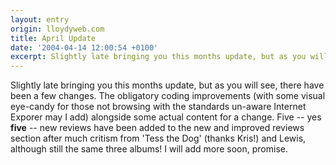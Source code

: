 ```yaml
---
layout: entry
origin: lloydyweb.com
title: April Update
date: '2004-04-14 12:00:54 +0100'
excerpt: Slightly late bringing you this months update, but as you will see, there have been a few changes.
---
```

Slightly late bringing you this months update, but as you will see, there have been a few changes. The obligatory coding improvements (with some visual eye-candy for those not browsing with the standards un-aware Internet Exporer may I add) alongside some actual content for a change. Five -- yes **five** -- new reviews have been added to the new and improved reviews section after much critism from 'Tess the Dog' (thanks Kris!) and Lewis, although still the same three albums! I will add more soon, promise.